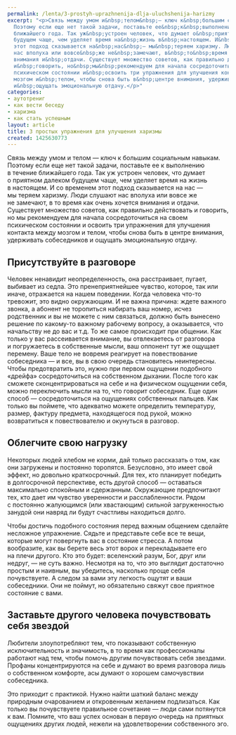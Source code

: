 ```yaml
---
permalink: /lenta/3-prostyh-uprazhnenija-dlja-uluchshenija-harizmy
excerpt: "<p>Связь между умом и&nbsp;телом&nbsp;— ключ к&nbsp;большим социальным навыкам.
  Поэтому если еще нет такой задачи, поставьте ее&nbsp;к&nbsp;выполнению в&nbsp;течение
  ближайшего года. Так уж&nbsp;устроен человек, что думает о&nbsp;приятном далеком
  будущем чаще, чем уделяет время на&nbsp;жизнь в&nbsp;настоящем. И&nbsp;со&nbsp;временем
  этот подход сказывается на&nbsp;нас&nbsp;— мы&nbsp;теряем харизму. Люди слушают
  нас вполуха или вовсе&nbsp;же не&nbsp;замечают, в&nbsp;то&nbsp;время как очень хочется
  внимания и&nbsp;отдачи. Существует множество советов, как правильно действовать
  и&nbsp;говорить, но&nbsp;мы&nbsp;рекомендуем для начала сосредоточиться на&nbsp;своем
  психическом состоянии и&nbsp;освоить три упражнения для улучшения контакта между
  мозгом и&nbsp;телом, чтобы снова быть в&nbsp;центре внимания, удерживать собеседников
  и&nbsp;ощущать эмоциональную отдачу.</p>"
categories:
- аутотрениг
- как вести беседу
- харизма
- как стать успешным
layout: article
title: 3 простых упражнения для улучшения харизмы
created: 1425630773
---
```

Связь между умом и телом — ключ к большим социальным навыкам. Поэтому если еще нет такой задачи, поставьте ее к выполнению в течение ближайшего года. Так уж устроен человек, что думает о приятном далеком будущем чаще, чем уделяет время на жизнь в настоящем. И со временем этот подход сказывается на нас — мы теряем харизму. Люди слушают нас вполуха или вовсе же не замечают, в то время как очень хочется внимания и отдачи. Существует множество советов, как правильно действовать и говорить, но мы рекомендуем для начала сосредоточиться на своем психическом состоянии и освоить три упражнения для улучшения контакта между мозгом и телом, чтобы снова быть в центре внимания, удерживать собеседников и ощущать эмоциональную отдачу.

## Присутствуйте в разговоре ##

Человек ненавидит неопределенность, она расстраивает, пугает, выбивает из седла. Это пренеприятнейшее чувство, которое, так или иначе, отражается на нашем поведении. Когда человека что-то тревожит, это видно окружающим. И не важна причина: ждете важного звонка, а абонент не торопиться набирать ваш номер, исчез родственник и вы не можете с ним связаться, должно быть вынесено решение по какому-то важному рабочему вопросу, а оказывается, что начальству не до вас и т.д. То же самое происходит при общении. Как только у вас рассеивается внимание, вы отвлекаетесь от разговора и погружаетесь в собственные мысли, ваш оппонент тут же ощущает перемену. Ваше тело не вовремя реагирует на повествование собеседника — и все, вы в свою очередь становитесь неинтересны. Чтобы предотвратить это, нужно при первом ощущении подобного «дрейфа» сосредоточиться на собственном дыхании. После того как сможете сконцентрироваться на себе и на физическом ощущении себя, можно переключить мысли на то, что говорит собеседник. Еще один способ — сосредоточиться на ощущениях собственных пальцев. Как только вы поймете, что адекватно можете определить температуру, размер, фактуру предмета, находящегося под рукой, можно возвратиться к повествователю и окунуться в разговор.

## Облегчите свою нагрузку ##

Некоторых людей хлебом не корми, дай только рассказать о том, как они загружены и постоянно торопятся. Безусловно, это имеет свой эффект, но довольно краткосрочный. Для тех, кто планирует победить в долгосрочной перспективе, есть другой способ — оставаться максимально спокойным и сдержанным. Окружающие предпочитают тех, кто дает им чувство уверенности и расслабленности. Рядом с постоянно жалующимся (или хвастающим) сильной загруженностью занудой они навряд ли будут счастливы находиться долго.

Чтобы достичь подобного состояния перед важным общением сделайте несложное упражнение. Сядьте и представьте себе все те вещи, которые могут повергнуть вас в состояние стресса. А потом вообразите, как вы берете весь этот ворох и перекладываете его на плечи другого. Кто это будет: вселенский разум, Бог, друг или недруг, — не суть важно. Несмотря на то, что это выглядит достаточно простым и наивным, вы убедитесь, насколько проще себя почувствуете. А следом за вами эту легкость ощутят и ваши собеседники. Они не поймут, но обязательно свяжут свое приятное состояние с вами.

## Заставьте другого человека почувствовать себя звездой ##

Любители злоупотребляют тем, что показывают собственную исключительность и значимость, в то время как профессионалы работают над тем, чтобы помочь другим почувствовать себя звездами. Профаны концентрируются на себе и думают во время разговора лишь о собственном комфорте, асы думают о хорошем самочувствии собеседника.

Это приходит с практикой. Нужно найти шаткий баланс между природным очарованием и откровенным желанием подлизаться. Как только вы почувствуете правильное сочетание — люди сами потянутся к вам. Помните, что ваш успех основан в первую очередь на приятных ощущениях других людей, нежели на удовлетворении собственного эго.
